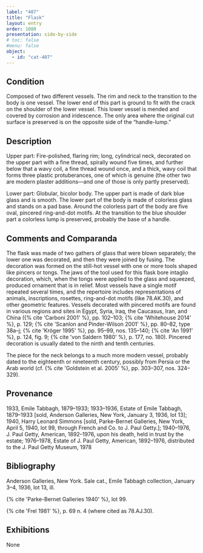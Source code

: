 ```yaml
---
label: "407"
title: "Flask"
layout: entry
order: 1080
presentation: side-by-side
# toc: false
#menu: false 
object:
  - id: "cat-407"
---
```


## Condition

Composed of two different vessels. The rim and neck to the transition to the body is one vessel. The lower end of this part is ground to fit with the crack on the shoulder of the lower vessel. This lower vessel is mended and covered by corrosion and iridescence. The only area where the original cut surface is preserved is on the opposite side of the “handle-lump.”

## Description

Upper part: Fire-polished, flaring rim; long, cylindrical neck, decorated on the upper part with a fine thread, spirally wound five times, and further below that a wavy coil, a fine thread wound once, and a thick, wavy coil that forms three plastic protuberances, one of which is genuine (the other two are modern plaster additions—and one of those is only partly preserved).

Lower part: Globular, bicolor body. The upper part is made of dark blue glass and is smooth. The lower part of the body is made of colorless glass and stands on a pad base. Around the colorless part of the body are five oval, pincered ring-and-dot motifs. At the transition to the blue shoulder part a colorless lump is preserved, probably the base of a handle.

## Comments and Comparanda

The flask was made of two gathers of glass that were blown separately; the lower one was decorated, and then they were joined by fusing. The decoration was formed on the still-hot vessel with one or more tools shaped like pincers or tongs. The jaws of the tool used for this flask bore intaglio decoration, which, when the tongs were applied to the glass and squeezed, produced ornament that is in relief. Most vessels have a single motif repeated several times, and the repertoire includes representations of animals, inscriptions, rosettes, ring-and-dot motifs (like 78.AK.30), and other geometric features. Vessels decorated with pincered motifs are found in various regions and sites in Egypt, Syria, Iraq, the Caucasus, Iran, and China ({% cite 'Carboni 2001' %}, pp. 102–103; {% cite 'Whitehouse 2014' %}, p. 129; {% cite 'Scanlon and Pinder-Wilson 2001' %}, pp. 80–82, type 38a–j; {% cite 'Kröger 1995' %}, pp. 95–99, nos. 135–140; {% cite 'An 1991' %}, p. 124, fig. 9;  {% cite 'von Saldern 1980' %}, p. 177, no. 180). Pincered decoration is usually dated to the ninth and tenth centuries.

The piece for the neck belongs to a much more modern vessel, probably dated to the eighteenth or nineteenth century, possibly from Persia or the Arab world (cf. {% cite 'Goldstein et al. 2005' %}, pp. 303–307, nos. 324–329).

## Provenance

1933, Emile Tabbagh, 1879–1933; 1933–1936, Estate of Emile Tabbagh, 1879–1933 [sold, Anderson Galleries, New York, January 3, 1936, lot 13]; 1940, Harry Leonard Simmons [sold, Parke-Bernet Galleries, New York, April 5, 1940, lot 99, through French and Co. to J. Paul Getty.]; 1940–1976, J. Paul Getty, American, 1892–1976, upon his death, held in trust by the estate; 1976–1978, Estate of J. Paul Getty, American, 1892–1976, distributed to the J. Paul Getty Museum, 1978

## Bibliography

Anderson Galleries, New York. Sale cat., Emile Tabbagh collection, January 3–4, 1936, lot 13, ill.

{% cite 'Parke-Bernet Galleries 1940' %}, lot 99.

{% cite 'Frel 1981' %}, p. 69 n. 4 (where cited as 78.AJ.30).

## Exhibitions

None